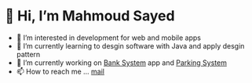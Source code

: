 # 👋 Hi, I’m Mahmoud Sayed
- 👀 I’m interested in development for web and mobile apps
- 🌱 I’m currently learning to desgin software with Java and apply desgin pattern
- 🔧 I’m currently working on [Bank System](https://github.com/MahmoudSayedA/Bank-System) app and [Parking System](https://github.com/MahmoudSayedA/Bank-System)
- 📫 How to reach me ... [mail](mahmoudsayed1332002@gmail.com)

<!---
MahmoudSayedA/MahmoudSayedA is a ✨ special ✨ repository because its `README.md` (this file) appears on your GitHub profile.
You can click the Preview link to take a look at your changes.
--->

